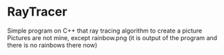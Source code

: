# RayTracer
Simple program on C++ that ray tracing algorithm to create a picture
Pictures are not mine, except rainbow.png (it is output of the program and there is no rainbows there now)
